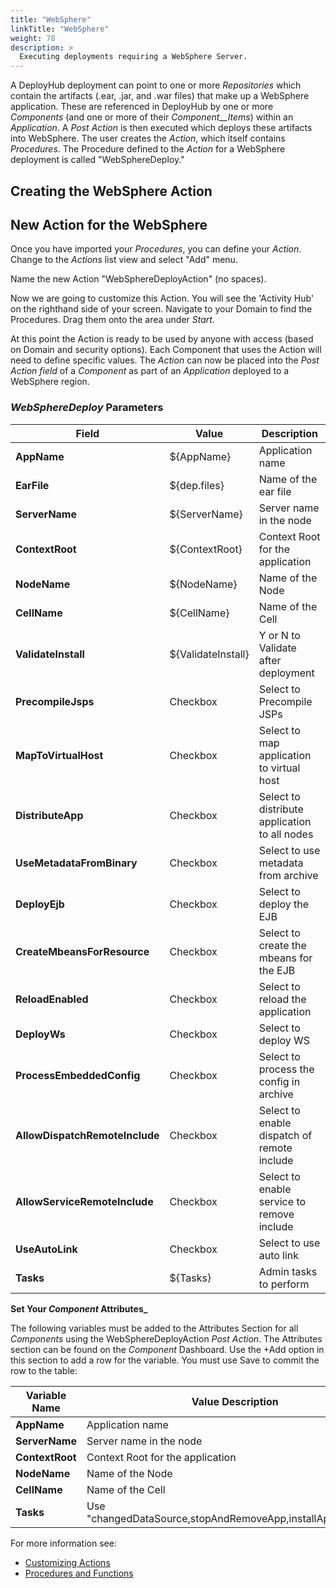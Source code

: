```yaml
---
title: "WebSphere"
linkTitle: "WebSphere"
weight: 78
description: >
  Executing deployments requiring a WebSphere Server.
---
```


A DeployHub deployment can point to one or more _Repositories_ which contain the artifacts (.ear, .jar, and .war files) that make up a WebSphere application. These are referenced in DeployHub by one or more _Components_ (and one or more of their _Component__Items_) within an _Application_. A _Post Action_ is then executed which deploys these artifacts into WebSphere. The user creates the _Action_, which itself contains _Procedures_. The Procedure defined to the _Action_ for a WebSphere deployment is called "WebSphereDeploy."

## Creating the WebSphere Action

## New Action for the WebSphere

Once you have imported your _Procedures_, you can define your _Action_. Change to the _Actions_ list view and select "Add" menu.  

Name the new Action "WebSphereDeployAction" (no spaces).

Now we are going to customize this Action. You will see the 'Activity Hub' on the righthand side of your screen. Navigate to your Domain to find the Procedures. Drag them onto the area under _Start._

At this point the Action is ready to be used by anyone with access (based on Domain and security options). Each Component that uses the Action will need to define specific values.
The _Action_ can now be placed into the _Post Action field_ of a _Component_ as part of an _Application_ deployed to a WebSphere region.

### _WebSphereDeploy_ Parameters

| **Field** | Value | Description |
| --- | --- | --- |
| **AppName** | ${AppName} | Application name |
| **EarFile**	| ${dep.files} |  Name of the ear file |
| **ServerName** | ${ServerName} |	Server name in the node |
| **ContextRoot** | ${ContextRoot} | Context Root for the application |
| **NodeName** | ${NodeName} | 	Name of the Node |
| **CellName** | ${CellName} | Name of the Cell |
| **ValidateInstall**	| ${ValidateInstall} | Y or N to Validate after deployment |
| **PrecompileJsps** | Checkbox	| Select to Precompile JSPs |
| **MapToVirtualHost** |	Checkbox | Select to map application to virtual host |
| **DistributeApp**	| Checkbox | Select to distribute application to all nodes |
| **UseMetadataFromBinary**	| Checkbox | Select to use metadata from archive |
| **DeployEjb**	| Checkbox | Select to deploy the EJB |	
| **CreateMbeansForResource** |	Checkbox | Select to create the mbeans for the EJB |
| **ReloadEnabled**	| Checkbox | Select to 	reload the application |
| **DeployWs**	| Checkbox | Select to deploy WS |
| **ProcessEmbeddedConfig**	| Checkbox | Select to process the config in archive |
| **AllowDispatchRemoteInclude** |	Checkbox	| Select to enable dispatch of remote include |
| **AllowServiceRemoteInclude**	| Checkbox |	Select to enable service to remove include |
| **UseAutoLink**	| Checkbox | Select to use auto link |
| **Tasks** | ${Tasks} | Admin tasks to perform |

**Set Your _Component_ Attributes_**

The following variables must be added to the Attributes Section for all  _Components_ using the WebSphereDeployAction _Post Action_.  The Attributes section can be found on the _Component_ Dashboard.  Use the +Add option in this section to add a row for the variable. You must use Save to commit the row to the table:

| Variable Name | Value Description |
|--- | --- |
| **AppName** | Application name |
| **ServerName** | Server name in the node |
| **ContextRoot** | Context Root for the application |
| **NodeName** | Name of the Node |
| **CellName** | Name of the Cell |
| **Tasks** | Use "changedDataSource,stopAndRemoveApp,installApp,startApp" |

For more information see:

- [Customizing Actions](/userguide/first-steps/2-define-your-actions/)
- [Procedures and Functions](/userguide/customizations/2-define-your-functions-and-procedures/)
